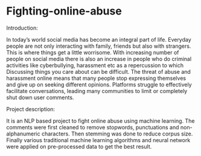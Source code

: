 # Fighting-online-abuse

Introduction:

In today’s world social media has become an integral part of life. Everyday people are not only interacting with family, friends but also with strangers. This is where things get a little worrisome. With increasing number of people on social media there is also an increase in people who do criminal activities like cyberbullying, harassment etc as a repercussion to which Discussing things you care about can be difficult. 
The threat of abuse and harassment online means that many people stop expressing themselves and give up on seeking different opinions. Platforms struggle to effectively facilitate conversations, leading many communities to limit or completely shut down user comments.

Project description:

It is an NLP based project to fight online abuse using machine learning. The comments were first cleaned to remove stopwords, punctuations and non-alphanumeric characters. Then stemming was done to reduce corpus size. Finally various traditional machine learning algorithms and neural network were applied on pre-processed data to get the best result.
